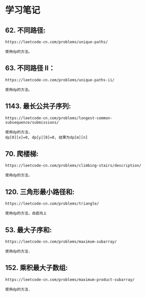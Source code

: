 # 学习笔记


## 62. 不同路径:

    https://leetcode-cn.com/problems/unique-paths/
    
    使用dp的方法。
    
## 63. 不同路径 II：

    https://leetcode-cn.com/problems/unique-paths-ii/
    
    使用dp的方法。


## 1143. 最长公共子序列:

    https://leetcode-cn.com/problems/longest-common-subsequence/submissions/
    
    使用dp的方法，
    dp[0][x]=0, dp[y][0]=0, 结果为dp[m][n]
    
## 70. 爬楼梯:

    https://leetcode-cn.com/problems/climbing-stairs/description/
    
    使用dp的方法，
    
## 120. 三角形最小路径和:

    https://leetcode-cn.com/problems/triangle/
    
    使用dp的方法，自底向上
    
## 53. 最大子序和:

    https://leetcode-cn.com/problems/maximum-subarray/
    
    使用dp的方法.
    
## 152. 乘积最大子数组:

    https://leetcode-cn.com/problems/maximum-product-subarray/
    
    使用dp的方法.
    
